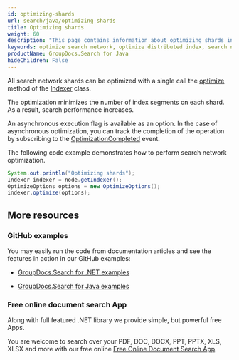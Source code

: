 ```yaml
---
id: optimizing-shards
url: search/java/optimizing-shards
title: Optimizing shards
weight: 60
description: "This page contains information about optimizing shards in the search network."
keywords: optimize search network, optimize distributed index, search network optimization, distributed index optimization, shard optimization
productName: GroupDocs.Search for Java
hideChildren: False
---
```

All search network shards can be optimized with a single call the [optimize](https://reference.groupdocs.com/search/java/com.groupdocs.search.scaling/indexer/#optimize-com.groupdocs.search.options.OptimizeOptions-) method of the [Indexer](https://reference.groupdocs.com/search/java/com.groupdocs.search.scaling/indexer/) class.

The optimization minimizes the number of index segments on each shard. As a result, search performance increases.

An asynchronous execution flag is available as an option. In the case of asynchronous optimization, you can track the completion of the operation by subscribing to the [OptimizationCompleted](https://reference.groupdocs.com/search/java/com.groupdocs.search.scaling.events/nodeeventhub/#OptimizationCompleted) event.

The following code example demonstrates how to perform search network optimization.

```java
System.out.println("Optimizing shards");
Indexer indexer = node.getIndexer();
OptimizeOptions options = new OptimizeOptions();
indexer.optimize(options);
```

## More resources

### GitHub examples

You may easily run the code from documentation articles and see the features in action in our GitHub examples:

*   [GroupDocs.Search for .NET examples](https://github.com/groupdocs-search/GroupDocs.Search-for-.NET)

*   [GroupDocs.Search for Java examples](https://github.com/groupdocs-search/GroupDocs.Search-for-Java)


### Free online document search App

Along with full featured .NET library we provide simple, but powerful free Apps.

You are welcome to search over your PDF, DOC, DOCX, PPT, PPTX, XLS, XLSX and more with our free online [Free Online Document Search App](https://products.groupdocs.app/search).
